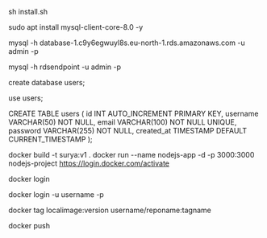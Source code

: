 
sh install.sh

sudo apt install mysql-client-core-8.0 -y

mysql -h database-1.c9y6egwuyl8s.eu-north-1.rds.amazonaws.com -u admin -p

mysql -h rdsendpoint -u admin -p

create database users;

use users;


CREATE TABLE users (
    id INT AUTO_INCREMENT PRIMARY KEY,
    username VARCHAR(50) NOT NULL,
    email VARCHAR(100) NOT NULL UNIQUE,
    password VARCHAR(255) NOT NULL, 
    created_at TIMESTAMP DEFAULT CURRENT_TIMESTAMP
);


docker build -t surya:v1 .
docker run  --name nodejs-app -d -p 3000:3000 nodejs-project
https://login.docker.com/activate

docker login

docker login -u username -p

docker tag localimage:version username/reponame:tagname

docker push 

